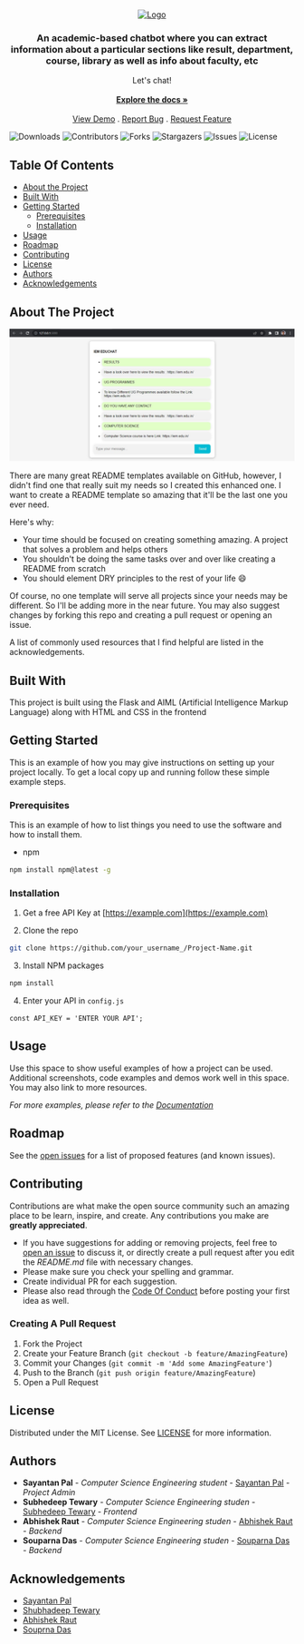 <br/>
<p align="center">
  <a href="https://github.com/Sayantan135/Chatbot-using-AIML">
    <img src="https://w7.pngwing.com/pngs/695/247/png-transparent-chatbot-logo-robotics-robot-electronics-leaf-logo-thumbnail.png" alt="Logo" width="80" height="80">
  </a>

  <h3 align="center">An academic-based chatbot where you can extract information about a particular sections like result, department, course, library as well as info about faculty, etc</h3>

  <p align="center">
    Let's chat!
    <br/>
    <br/>
    <a href="https://github.com/Sayantan135/Chatbot-using-AIML"><strong>Explore the docs »</strong></a>
    <br/>
    <br/>
    <a href="https://github.com/Sayantan135/Chatbot-using-AIML">View Demo</a>
    .
    <a href="https://github.com/Sayantan135/Chatbot-using-AIML/issues">Report Bug</a>
    .
    <a href="https://github.com/Sayantan135/Chatbot-using-AIML/issues">Request Feature</a>
  </p>
</p>

![Downloads](https://img.shields.io/github/downloads/Sayantan135/Chatbot-using-AIML/total) ![Contributors](https://img.shields.io/github/contributors/Sayantan135/Chatbot-using-AIML?color=dark-green) ![Forks](https://img.shields.io/github/forks/Sayantan135/Chatbot-using-AIML?style=social) ![Stargazers](https://img.shields.io/github/stars/Sayantan135/Chatbot-using-AIML?style=social) ![Issues](https://img.shields.io/github/issues/Sayantan135/Chatbot-using-AIML) ![License](https://img.shields.io/github/license/Sayantan135/Chatbot-using-AIML) 

## Table Of Contents

* [About the Project](#about-the-project)
* [Built With](#built-with)
* [Getting Started](#getting-started)
  * [Prerequisites](#prerequisites)
  * [Installation](#installation)
* [Usage](#usage)
* [Roadmap](#roadmap)
* [Contributing](#contributing)
* [License](#license)
* [Authors](#authors)
* [Acknowledgements](#acknowledgements)

## About The Project

![Screen Shot](demo.jpeg)

There are many great README templates available on GitHub, however, I didn't find one that really suit my needs so I created this enhanced one. I want to create a README template so amazing that it'll be the last one you ever need.

Here's why:

* Your time should be focused on creating something amazing. A project that solves a problem and helps others
* You shouldn't be doing the same tasks over and over like creating a README from scratch
* You should element DRY principles to the rest of your life :smile:

Of course, no one template will serve all projects since your needs may be different. So I'll be adding more in the near future. You may also suggest changes by forking this repo and creating a pull request or opening an issue.

A list of commonly used resources that I find helpful are listed in the acknowledgements.

## Built With

This project is built using the Flask and AIML (Artificial Intelligence Markup Language) along with HTML and CSS in the frontend

## Getting Started

This is an example of how you may give instructions on setting up your project locally.
To get a local copy up and running follow these simple example steps.

### Prerequisites

This is an example of how to list things you need to use the software and how to install them.

* npm

```sh
npm install npm@latest -g
```

### Installation

1. Get a free API Key at [https://example.com](https://example.com)

2. Clone the repo

```sh
git clone https://github.com/your_username_/Project-Name.git
```

3. Install NPM packages

```sh
npm install
```

4. Enter your API in `config.js`

```JS
const API_KEY = 'ENTER YOUR API';
```

## Usage

Use this space to show useful examples of how a project can be used. Additional screenshots, code examples and demos work well in this space. You may also link to more resources.

_For more examples, please refer to the [Documentation](https://example.com)_

## Roadmap

See the [open issues](https://github.com/Sayantan135/Chatbot-using-AIML/issues) for a list of proposed features (and known issues).

## Contributing

Contributions are what make the open source community such an amazing place to be learn, inspire, and create. Any contributions you make are **greatly appreciated**.
* If you have suggestions for adding or removing projects, feel free to [open an issue](https://github.com/Sayantan135/Chatbot-using-AIML/issues/new) to discuss it, or directly create a pull request after you edit the *README.md* file with necessary changes.
* Please make sure you check your spelling and grammar.
* Create individual PR for each suggestion.
* Please also read through the [Code Of Conduct](https://github.com/Sayantan135/Chatbot-using-AIML/blob/main/CODE_OF_CONDUCT.md) before posting your first idea as well.

### Creating A Pull Request

1. Fork the Project
2. Create your Feature Branch (`git checkout -b feature/AmazingFeature`)
3. Commit your Changes (`git commit -m 'Add some AmazingFeature'`)
4. Push to the Branch (`git push origin feature/AmazingFeature`)
5. Open a Pull Request

## License

Distributed under the MIT License. See [LICENSE](https://github.com/Sayantan135/Chatbot-using-AIML/blob/main/LICENSE.md) for more information.

## Authors

* **Sayantan Pal** - *Computer Science Engineering student* - [Sayantan Pal](https://github.com/sayantan135) - *Project Admin*
* **Subhedeep Tewary** - *Computer Science Engineering studen* - [Subhedeep Tewary](https://github.com/SubhadeepTewary) - *Frontend*
* **Abhishek Raut** - *Computer Science Engineering studen* - [Abhishek Raut](https://github.com/abhishek10200) - *Backend*
* **Souparna Das** - *Computer Science Engineering studen* - [Souparna Das](https://github.com/souparnadas) - *Backend*

## Acknowledgements

* [Sayantan Pal](https://github.com/sayantan135/)
* [Shubhadeep Tewary](https://github.com/SubhadeepTewary)
* [Abhishek Raut](https://github.com/abhishek10200/)
* [Souprna Das](https://github.com/souparnadas)
